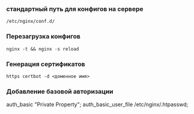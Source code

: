 ### стандартный путь для конфигов на сервере
`/etc/nginx/conf.d/`

### Перезагрузка конфигов
`nginx -t && nginx -s reload`

### Генерация сертификатов 
`https certbot -d <доменное имя>`

### Добавление базовой авторизации
   auth_basic "Private Property";
   auth_basic_user_file /etc/nginx/.htpasswd;
